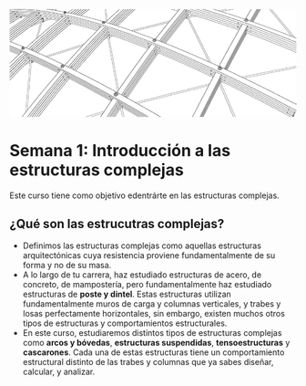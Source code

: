 ![1](../../img/reticula.jpg)
# Semana 1: Introducción a las estructuras complejas

Este curso tiene como objetivo edentrárte en las estructuras complejas.

## ¿Qué son las estrucutras complejas?

* Definimos las estructuras complejas como aquellas estructuras arquitectónicas cuya resistencia proviene fundamentalmente de su forma y no de su masa.
* A lo largo de tu carrera, haz estudiado estructuras de acero, de concreto, de mampostería, pero fundamentalmente haz estudiado estructuras de __poste y dintel__. Estas estructuras utilizan fundamentalmente muros de carga y columnas verticales, y trabes y losas perfectamente horizontales, sin embargo, existen muchos otros tipos de estructuras y comportamientos estructurales.
* En este curso, estudiaremos distintos tipos de estructuras complejas como __arcos y bóvedas__, __estructuras suspendidas__, __tensoestructuras__ y __cascarones__. Cada una de estas estructuras tiene un comportamiento estructural distinto de las trabes y columnas que ya sabes diseñar, calcular, y analizar.
